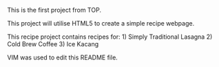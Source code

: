 This is the first project from TOP.

This project will utilise HTML5 to create a simple recipe webpage.

This recipe project contains recipes for:
	1) Simply Traditional Lasagna
	2) Cold Brew Coffee
	3) Ice Kacang

VIM was used to edit this README file.

